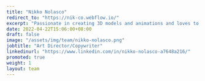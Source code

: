 ```yaml
---
title: "Nikko Nolasco"
redirect_to: "https://nik-co.webflow.io/"
excerpt: "Passionate in creating 3D models and animations and loves to explore different programs to fully enhance my skills as multimedia artist."
date: 2022-04-22T15:06:00+08:00
draft: false
image: "/assets/img/team/nikko-nolasco.png"
jobtitle: "Art Director/Copywriter"
linkedinurl: "https://www.linkedin.com/in/nikko-nolasco-a7648a216/"
promoted: true
weight: 1
layout: team
---
```

